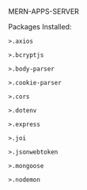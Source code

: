 MERN-APPS-SERVER

Packages Installed:

    >.axios

    >.bcryptjs

    >.body-parser

    >.cookie-parser

    >.cors

    >.dotenv

    >.express

    >.joi

    >.jsonwebtoken

    >.mongoose
    
    >.nodemon
